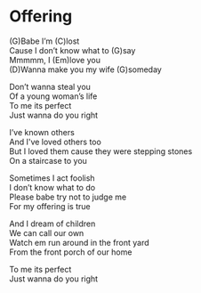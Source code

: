 # Offering

(G)Babe I’m (C)lost  
Cause I don’t know what to (G)say  
Mmmmm, I (Em)love you  
(D)Wanna make you my wife (G)someday  
  
Don’t wanna steal you  
Of a young woman’s life  
To me its perfect  
Just wanna do you right  
  
I’ve known others  
And I've loved others too  
But I loved them cause they were stepping stones  
On a staircase to you  
  
Sometimes I act foolish  
I don’t know what to do  
Please babe try not to judge me  
For my offering is true  
  
And I dream of children  
We can call our own  
Watch em run around in the front yard  
From the front porch of our home  
  
To me its perfect  
Just wanna do you right
